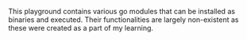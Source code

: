 This playground contains various go modules that can be installed as binaries and executed. Their functionalities are largely non-existent as these were created as a part of my learning.